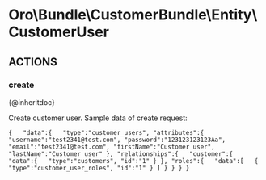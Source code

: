 # Oro\Bundle\CustomerBundle\Entity\CustomerUser

## ACTIONS  

### create

{@inheritdoc}

Create customer user.
Sample data of create request:

`{  
   "data":{  
      "type":"customer_users",
      "attributes":{  
         "username":"test2341@test.com",
         "password":"123123123123Aa",
         "email":"test2341@test.com",
         "firstName":"Customer user",
         "lastName":"Customer user"
      },
      "relationships":{  
         "customer":{  
            "data":{  
               "type":"customers",
               "id":"1"
            }
         },
         "roles":{  
            "data":[  
               {  
                  "type":"customer_user_roles",
                  "id":"1"
               }
            ]
         }
      }
   }
}`